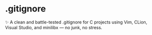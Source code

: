 # .gitignore
✨ A clean and battle-tested .gitignore for C projects using Vim, CLion, Visual Studio, and minilibx — no junk, no stress.
